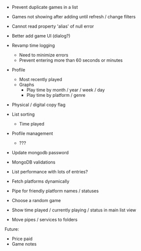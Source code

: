 - Prevent duplicate games in a list
- Games not showing after adding until refresh / change filters
- Cannot read property 'alias' of null error
- Better add game UI (dialog?)

- Revamp time logging
  - Need to minimize errors
  - Prevent entering more than 60 seconds or minutes

- Profile
  - Most recently played
  - Graphs
    - Play time by month / year / week / day
    - Play time by platform / genre
- Physical / digital copy flag
- List sorting
  - Time played
- Profile management
  - ???
- Update mongodb password
- MongoDB validations
- List performance with lots of entries?
- Fetch platforms dynamically
- Pipe for friendly platform names / statuses
- Choose a random game
- Show time played / currently playing / status in main list view
- Move pipes / services to folders

Future:

- Price paid
- Game notes